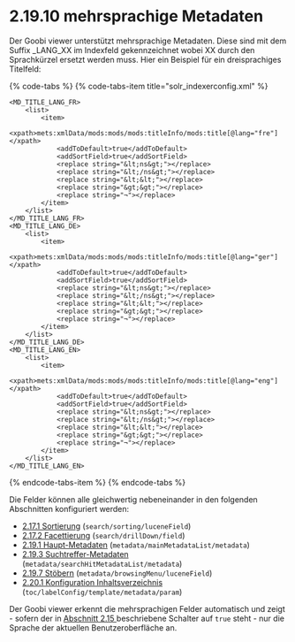 # 2.19.10 mehrsprachige Metadaten

Der Goobi viewer unterstützt mehrsprachige Metadaten. Diese sind mit dem Suffix \_LANG\_XX im Indexfeld gekennzeichnet wobei XX durch den Sprachkürzel ersetzt werden muss. Hier ein Beispiel für ein dreisprachiges Titelfeld:

{% code-tabs %}
{% code-tabs-item title="solr\_indexerconfig.xml" %}
```markup
<MD_TITLE_LANG_FR>
    <list>
        <item>
            <xpath>mets:xmlData/mods:mods/mods:titleInfo/mods:title[@lang="fre"]</xpath>
            <addToDefault>true</addToDefault>
            <addSortField>true</addSortField>
            <replace string="&lt;ns&gt;"></replace>
            <replace string="&lt;/ns&gt;"></replace>
            <replace string="&lt;&lt;"></replace>
            <replace string="&gt;&gt;"></replace>
            <replace string="¬"></replace>
        </item>
    </list>
</MD_TITLE_LANG_FR>
<MD_TITLE_LANG_DE>
    <list>
        <item>
            <xpath>mets:xmlData/mods:mods/mods:titleInfo/mods:title[@lang="ger"]</xpath>
            <addToDefault>true</addToDefault>
            <addSortField>true</addSortField>
            <replace string="&lt;ns&gt;"></replace>
            <replace string="&lt;/ns&gt;"></replace>
            <replace string="&lt;&lt;"></replace>
            <replace string="&gt;&gt;"></replace>
            <replace string="¬"></replace>
        </item>
    </list>
</MD_TITLE_LANG_DE>
<MD_TITLE_LANG_EN>
    <list>
        <item>
            <xpath>mets:xmlData/mods:mods/mods:titleInfo/mods:title[@lang="eng"]</xpath>
            <addToDefault>true</addToDefault>
            <addSortField>true</addSortField>
            <replace string="&lt;ns&gt;"></replace>
            <replace string="&lt;/ns&gt;"></replace>
            <replace string="&lt;&lt;"></replace>
            <replace string="&gt;&gt;"></replace>
            <replace string="¬"></replace>
        </item>
    </list>
</MD_TITLE_LANG_EN>
```
{% endcode-tabs-item %}
{% endcode-tabs %}

Die Felder können alle gleichwertig nebeneinander in den folgenden Abschnitten konfiguriert werden:

* [2.17.1 Sortierung](../2.17/2.17.1.md) \(`search/sorting/luceneField`\)
* [2.17.2 Facettierung](../2.17/2.17.2.md) \(`search/drillDown/field`\)
* [2.19.1 Haupt-Metadaten](2.19.1.md) \(`metadata/mainMetadataList/metadata`\)
* [2.19.3 Suchtreffer-Metadaten](2.19.3.md) \(`metadata/searchHitMetadataList/metadata`\)
* [2.19.7 Stöbern](2.19.8.md) \(`metadata/browsingMenu/luceneField`\)
* [2.20.1 Konfiguration Inhaltsverzeichnis](../2.20/2.20.1.md) \(`toc/labelConfig/template/metadata/param`\)

Der Goobi viewer erkennt die mehrsprachigen Felder automatisch und zeigt - sofern der in [Abschnitt 2.15 ](../2.15.md)beschriebene Schalter auf `true` steht - nur die Sprache der aktuellen Benutzeroberfläche an.

